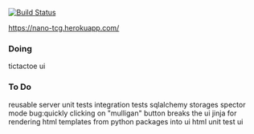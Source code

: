 [![Build Status](https://travis-ci.com/pitzer42/nano-tcg.svg?branch=master)](https://travis-ci.com/pitzer42/nano-tcg)

https://nano-tcg.herokuapp.com/


### Doing
tictactoe ui

### To Do
reusable server
unit tests
integration tests
sqlalchemy storages
spector mode
bug:quickly clicking on "mulligan" button breaks the ui
jinja for rendering html templates from python packages into ui html
unit test ui